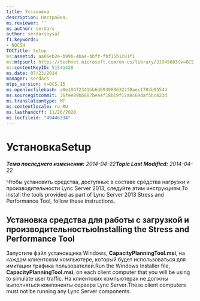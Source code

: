 ```yaml
---
title: Установка
description: Настройка.
ms.reviewer: ''
ms.author: serdars
author: serdarsoysal
f1.keywords:
- NOCSH
TOCTitle: Setup
ms:assetid: aa06eb2e-b99b-4ba4-bbff-fbf15b1c81f1
ms:mtpsurl: https://technet.microsoft.com/en-us/library/JJ945603(v=OCS.15)
ms:contentKeyID: 51541428
ms.date: 07/23/2014
manager: serdars
mtps_version: v=OCS.15
ms.openlocfilehash: a0e10472341bb6d6939806322f9aec1703b05544
ms.sourcegitcommit: 36fee89bb887bea4f18b19f17a8c69daf5bc423d
ms.translationtype: MT
ms.contentlocale: ru-RU
ms.lasthandoff: 11/26/2020
ms.locfileid: "49446334"
---
```

# <a name="setup"></a><span data-ttu-id="520c4-103">Установка</span><span class="sxs-lookup"><span data-stu-id="520c4-103">Setup</span></span>

<div data-xmlns="http://www.w3.org/1999/xhtml">

<div class="topic" data-xmlns="http://www.w3.org/1999/xhtml" data-msxsl="urn:schemas-microsoft-com:xslt" data-cs="https://msdn.microsoft.com/">

<div data-asp="https://msdn2.microsoft.com/asp">



</div>

<div id="mainSection">

<div id="mainBody"><span data-ttu-id="520c4-104">

<span> </span></span><span class="sxs-lookup"><span data-stu-id="520c4-104">

<span> </span></span></span>

<span data-ttu-id="520c4-105">_**Тема последнего изменения:** 2014-04-22_</span><span class="sxs-lookup"><span data-stu-id="520c4-105">_**Topic Last Modified:** 2014-04-22_</span></span>

<span data-ttu-id="520c4-106">Чтобы установить средства, доступные в составе средства нагрузки и производительности Lync Server 2013, следуйте этим инструкциям.</span><span class="sxs-lookup"><span data-stu-id="520c4-106">To install the tools provided as part of Lync Server 2013 Stress and Performance Tool, follow these instructions.</span></span>

<div>

## <a name="installing-the-stress-and-performance-tool"></a><span data-ttu-id="520c4-107">Установка средства для работы с загрузкой и производительностью</span><span class="sxs-lookup"><span data-stu-id="520c4-107">Installing the Stress and Performance Tool</span></span>

<span data-ttu-id="520c4-108">Запустите файл установщика Windows, **CapacityPlanningTool.msi**, на каждом клиентском компьютере, который будет использоваться для имитации трафика пользователей.</span><span class="sxs-lookup"><span data-stu-id="520c4-108">Run the Windows Installer file, **CapacityPlanningTool.msi**, on each client computer that you will be using to simulate user traffic.</span></span> <span data-ttu-id="520c4-109">На клиентских компьютерах не должны выполняться компоненты сервера Lync Server.</span><span class="sxs-lookup"><span data-stu-id="520c4-109">These client computers must not be running any Lync Server components.</span></span>

<span data-ttu-id="520c4-110"></div>

</div>

<span> </span>

</div>

</div>

</span><span class="sxs-lookup"><span data-stu-id="520c4-110"></div>

</div>

<span> </span>

</div>

</div>

</span></span></div>

